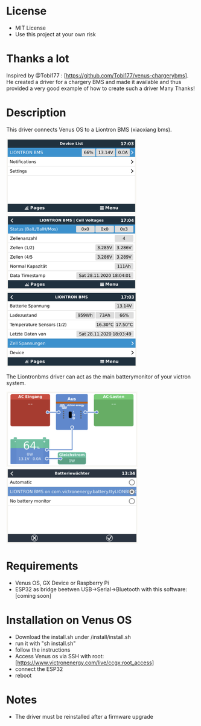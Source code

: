  # License
 - MIT License
 - Use this project at your own risk
# Thanks a lot

Inspired by @Tobi177 : [https://github.com/Tobi177/venus-chargerybms].
He created a driver for a chargery BMS and made it available and thus provided a very good example of how to create such a driver
Many Thanks!

# Description

This driver connects Venus OS to a Liontron BMS (xiaoxiang bms). 

<img src="https://github.com/capptn/venus-liontronbms/blob/Master/img/example1.png" height="200">
<img src="https://github.com/capptn/venus-liontronbms/blob/Master/img/example2.png" height="200">
<img src="https://github.com/capptn/venus-liontronbms/blob/Master/img/example3.png" height="200">


The Liontronbms driver can act as the main batterymonitor of your victron system.

<img src="https://github.com/capptn/venus-liontronbms/blob/Master/img/example4.png" height="200">
<img src="https://github.com/capptn/venus-liontronbms/blob/Master/img/example5.png" height="200">

# Requirements

- Venus OS, GX Device or Raspberry Pi
- ESP32 as bridge beetwen USB->Serial->Bluetooth with this software: [coming soon]

# Installation on Venus OS
- Download the install.sh under /install/install.sh
- run it with "sh install.sh"
- follow the instructions
- Access Venus os via SSH with root: [https://www.victronenergy.com/live/ccgx:root_access]
- connect the ESP32
- reboot

# Notes
- The driver must be reinstalled after a firmware upgrade
